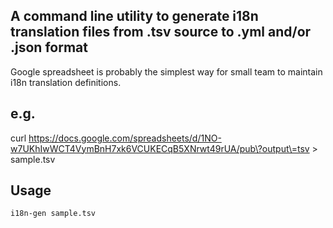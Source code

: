 ## A command line utility to generate i18n translation files from .tsv source to .yml and/or .json format

Google spreadsheet is probably the simplest way for small team to maintain i18n translation definitions.

## e.g.

curl https://docs.google.com/spreadsheets/d/1NO-w7UKhIwWCT4VymBnH7xk6VCUKECqB5XNrwt49rUA/pub\?output\=tsv > sample.tsv

## Usage

`i18n-gen sample.tsv`

